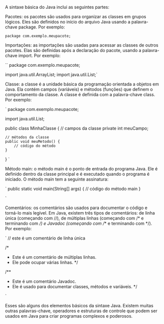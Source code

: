A sintaxe básica do Java inclui as seguintes partes:

Pacotes: os pacotes são usados para organizar as classes em grupos lógicos. Eles são definidos no início do arquivo Java usando a palavra-chave package. Por exemplo:


``package com.exemplo.meupacote;``


Importações: as importações são usadas para acessar as classes de outros pacotes. Elas são definidas após a declaração do pacote, usando a palavra-chave import. Por exemplo:

``
package com.exemplo.meupacote;

import java.util.ArrayList;
import java.util.List;`


Classe: a classe é a unidade básica da programação orientada a objetos em Java. Ela contém campos (variáveis) e métodos (funções) que definem o comportamento da classe. A classe é definida com a palavra-chave class. Por exemplo:


`
package com.exemplo.meupacote;

import java.util.List;

public class MinhaClasse {
// campos da classe
private int meuCampo;

    // métodos da classe
    public void meuMetodo() {
        // código do método
    }
}
`

Método main: o método main é o ponto de entrada do programa Java. Ele é definido dentro da classe principal e é executado quando o programa é iniciado. O método main tem a seguinte assinatura:

`
public static void main(String[] args) {
// código do método main
}

`


Comentários: os comentários são usados para documentar o código e torná-lo mais legível. Em Java, existem três tipos de comentários: de linha única (começando com //), de múltiplas linhas (começando com /* e terminando com */) e Javadoc (começando com /** e terminando com */). Por exemplo:

`
// este é um comentário de linha única

/*
* Este é um comentário de múltiplas linhas.
* Ele pode ocupar várias linhas.
  */


/**
* Este é um comentário Javadoc.
* Ele é usado para documentar classes, métodos e variáveis.
  */

`


Esses são alguns dos elementos básicos da sintaxe Java. Existem muitas outras palavras-chave, operadores e estruturas de controle que podem ser usados em Java para criar programas complexos e poderosos.